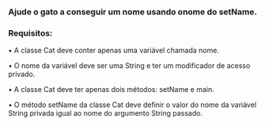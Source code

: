 ### Ajude o gato a conseguir um nome usando onome do setName.

### Requisitos:
•	A classe Cat deve conter apenas uma variável chamada nome.

•	O nome da variável deve ser uma String e ter um modificador de acesso privado.

•	A classe Cat deve ter apenas dois métodos: setName e main.

•	O método setName da classe Cat deve definir o valor do nome da variável String privada igual ao nome do argumento String passado.